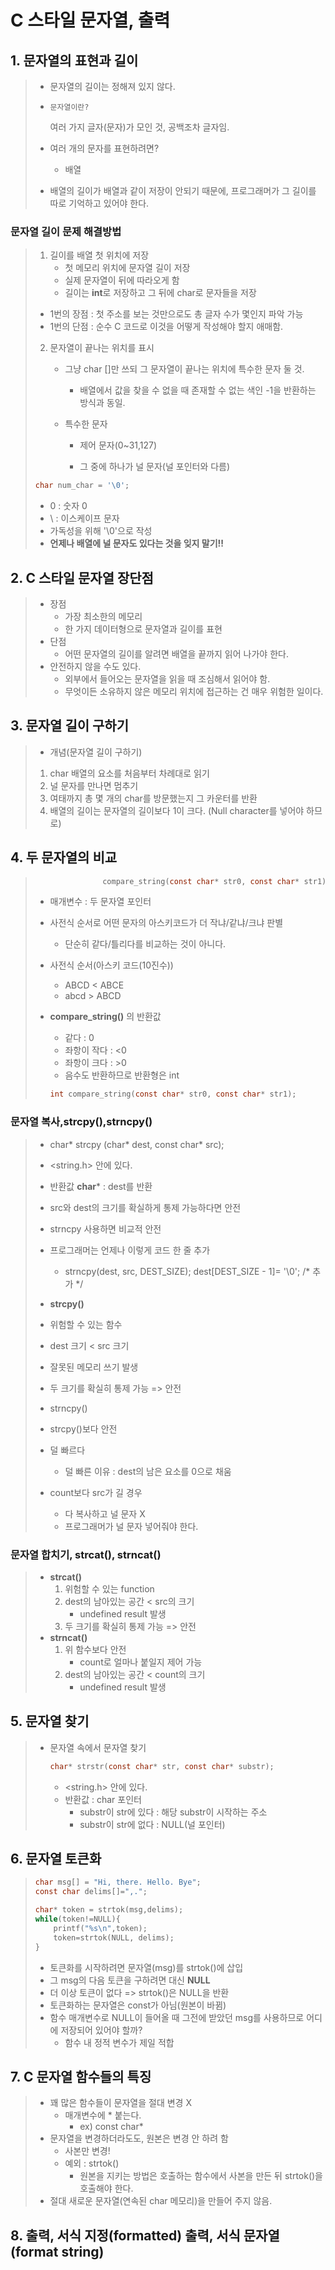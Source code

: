 # C 스타일 문자열, 출력

## 1. 문자열의 표현과 길이

> * 문자열의 길이는 정해져 있지 않다.
>
> * ```문자열이란?```
>
>   여러 가지 글자(문자)가 모인 것, 공백조차 글자임.
>
> * 여러 개의 문자를 표현하려면?
>
>   * 배열
>
> * 배열의 길이가 배열과 같이 저장이 안되기 때문에, 프로그래머가 그 길이를 따로 기억하고 있어야 한다.



### 문자열 길이 문제 해결방법

> 1. 길이를 배열 첫 위치에 저장
>    * 첫 메모리 위치에 문자열 길이 저장
>    * 실제 문자열이 뒤에 따라오게 함
>    * 길이는 **int**로 저장하고 그 뒤에 char로 문자들을 저장
>
> * 1번의 장점 : 첫 주소를 보는 것만으로도 총 글자 수가 몇인지 파악 가능
> * 1번의 단점 : 순수 C 코드로 이것을 어떻게 작성해야 할지 애매함.
>
> 2. 문자열이 끝나는 위치를 표시
>
>    * 그냥 char []만 쓰되 그 문자열이 끝나는 위치에 특수한 문자 둘 것.
>
>      * 배열에서 값을 찾을 수 없을 때 존재할 수 없는 색인 -1을 반환하는 방식과 동일.
>
>    * 특수한 문자
>
>      * 제어 문자(0~31,127)
>
>      * 그 중에 하나가 널 문자(널 포인터와 다름)
>
>    
>```c
> char num_char = '\0';
> ```
> 
>* 0 : 숫자 0
> * \ : 이스케이프 문자
> * 가독성을 위해 '\0'으로 작성
> * **언제나 배열에 널 문자도 있다는 것을 잊지 말기!!**  



## 2. C 스타일 문자열 장단점

> * 장점
>   * 가장 최소한의 메모리
>   * 한 가지 데이터형으로 문자열과 길이를 표현
> * 단점
>   * 어떤 문자열의 길이를 알려면 배열을 끝까지 읽어 나가야 한다.
> * 안전하지 않을 수도 있다.
>   * 외부에서 들어오는 문자열을 읽을 때 조심해서 읽어야 함.
>   * 무엇이든 소유하지 않은 메모리 위치에 접근하는 건 매우 위험한 일이다.



## 3. 문자열 길이 구하기

> * 개념(문자열 길이 구하기)
>
> 1. char 배열의 요소를 처음부터 차례대로 읽기
> 2. 널 문자를 만나면 멈추기
> 3. 여태까지 총 몇 개의 char를 방문했는지 그 카운터를 반환
> 4. 배열의 길이는 문자열의 길이보다 1이 크다. (Null character를 넣어야 하므로)



## 4. 두 문자열의 비교

> ```c
>                compare_string(const char* str0, const char* str1);
> ```
>
> * 매개변수 : 두 문자열 포인터
>
> * 사전식 순서로 어떤 문자의 아스키코드가 더 작냐/같냐/크냐 판별
>
>   * 단순히 같다/틀리다를 비교하는 것이 아니다.
>
>   
>
> * 사전식 순서(아스키 코드(10진수))
>
>   * ABCD < ABCE
>   * abcd > ABCD
>
> * **compare_string()** 의 반환값
>
>   * 같다 : 0
>   * 좌항이 작다 : <0
>   * 좌항이 크다 : >0
>   * 음수도 반환하므로 반환형은 int
>
>   ```c
>   int compare_string(const char* str0, const char* str1);
>   ```



### 문자열 복사,strcpy(),strncpy()

>* char* strcpy (char* dest, const char* src);
> * <string.h> 안에 있다.
> * 반환값 **char*** : dest를 반환
> * src와 dest의 크기를 확실하게 통제 가능하다면 안전
> * strncpy 사용하면 비교적 안전
> * 프로그래머는 언제나 이렇게 코드 한 줄 추가
>     * strncpy(dest, src, DEST_SIZE);
>       dest[DEST_SIZE - 1]= '\0'; /* 추가 */
>
>* **strcpy()**
>  * 위험할 수 있는 함수
>  *  dest 크기 < src 크기
>    * 잘못된 메모리 쓰기 발생
>    * 두 크기를 확실히 통제 가능 => 안전
>
>* strncpy()
>  * strcpy()보다 안전
>  * 덜 빠르다
>    * 덜 빠른 이유 : dest의 남은 요소를 0으로 채움
>  * count보다 src가 길 경우
>    * 다 복사하고 널 문자 X
>    * 프로그래머가 널 문자 넣어줘야 한다.



### 문자열 합치기, strcat(), strncat()

> * **strcat()**
>   1. 위험할 수 있는 function
>   2. dest의 남아있는 공간 < src의 크기
>      * undefined result 발생
>   3. 두 크기를 확실히 통제 가능 => 안전
> * **strncat()**
>   1. 위 함수보다 안전
>      * count로 얼마나 붙일지 제어 가능
>   2. dest의 남아있는 공간 < count의 크기
>      * undefined result 발생



## 5. 문자열 찾기

> * 문자열 속에서 문자열 찾기
>
>   ```c
>   char* strstr(const char* str, const char* substr);
>   ```
>
>   * <string.h> 안에 있다.
>   * 반환값 : char 포인터
>     * substr이 str에 있다 : 해당 substr이 시작하는 주소
>     * substr이 str에 없다 : NULL(널 포인터)



## 6. 문자열 토큰화

> ```c
> char msg[] = "Hi, there. Hello. Bye";
> const char delims[]=",.";
> 
> char* token = strtok(msg,delims);
> while(token!=NULL){
>     printf("%s\n",token);
>     token=strtok(NULL, delims);
> }
> ```
>
> * 토큰화를 시작하려면 문자열(msg)를 strtok()에 삽입
> * 그 msg의 다음 토큰을 구하려면 대신 **NULL**
> * 더 이상 토큰이 없다 => strtok()은 NULL을 반환
> * 토큰화하는 문자열은 const가 아님(원본이 바뀜)
> * 함수 매개변수로 NULL이 들어올 때 그전에 받았던 msg를 사용하므로 어디에 저장되어 있어야 할까?
>   * 함수 내 정적 변수가 제일 적합



## 7. C 문자열 함수들의 특징

> * 꽤 많은 함수들이 문자열을 절대 변경 X
>   * 매개변수에 * 붙는다.
>     * ex) const char*
> * 문자열을 변경하더라도도, 원본은 변경 안 하려 함
>   * 사본만 변경!
>   * 예외 : strtok()
>     * 원본을 지키는 방법은 호출하는 함수에서 사본을 만든 뒤 strtok()을 호출해야 한다.
> * 절대 새로운 문자열(연속된 char 메모리)을 만들어 주지 않음.



## 8. 출력, 서식 지정(formatted) 출력, 서식 문자열(format string)

> 